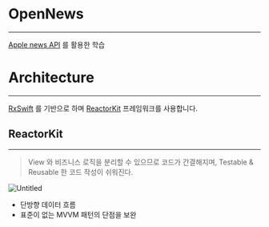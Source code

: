 # OpenNews

---

[Apple news API](https://developer.apple.com/documentation/apple_news) 를 활용한 학습

# Architecture

---

[RxSwift](https://github.com/ReactiveX/RxSwift) 를 기반으로 하며 [ReactorKit](https://github.com/ReactorKit/ReactorKit) 프레임워크를 사용합니다.

## ReactorKit

---

> View 와 비즈니스 로직을 분리할 수 있으므로 코드가 간결해지며, Testable & Reusable 한 코드 작성이 쉬워진다.
> 

![Untitled](OpenNews%208860b9d01bd6449785b7506e7489abac/Untitled.png)

- 단방향 데이터 흐름
- 표준이 없는 MVVM 패턴의 단점을 보완

